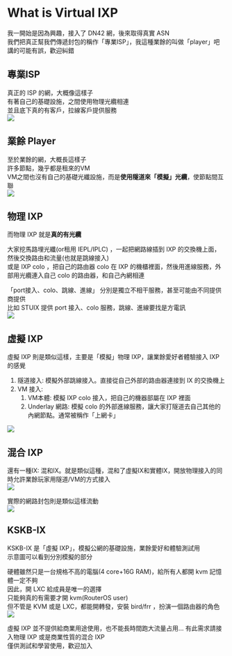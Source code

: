 # What is Virtual IXP

我一開始是因為興趣，接入了 DN42 網，後來取得真實 ASN  
我們把真正幫我們傳遞封包的稱作「專業ISP」，我這種業餘的叫做「player」吧  
講的可能有誤，歡迎糾錯

## 專業ISP
真正的 ISP 的網，大概像這樣子  
有著自己的基礎設施，之間使用物理光纜相連  
並且底下真的有客戶，拉線客戶提供服務  
![](https://i.imgur.com/EUixT9N.png)

## 業餘 Player
至於業餘的網，大概長這樣子  
許多節點，幾乎都是租來的VM  
VM之間也沒有自己的基礎光纖設施，而是**使用隧道來「模擬」光纜**，使節點間互聯  
![](https://i.imgur.com/ukRolkU.png)

## 物理 IXP
而物理 IXP 就是**真的有光纜**  

大家挖馬路埋光纖(or租用 IEPL/IPLC) ，一起把網路線插到 IXP 的交換機上面，然後交換路由和流量(也就是跳線接入)  
或是 IXP colo ，把自己的路由器 colo 在 IXP 的機櫃裡面，然後用進線服務，外部用光纜連入自己 colo 的路由器，和自己內網相連  

「port接入、colo、跳線、進線」 分別是獨立不相干服務，甚至可能由不同提供商提供  
比如 STUIX 提供 port 接入、colo 服務，跳線、進線要找是方電訊  
![](https://i.imgur.com/0HXWiAX.png)

## 虛擬 IXP

虛擬 IXP 則是類似這樣，主要是「模擬」物理 IXP，讓業餘愛好者體驗接入 IXP 的感覺

1. 隧道接入: 模擬外部跳線接入。直接從自己外部的路由器連接到 IX 的交換機上
2. VM 接入: 
    1. VM本體: 模擬 IXP colo 接入，把自己的機器部屬在 IXP 裡面
    2. Underlay 網路: 模擬 colo 的外部進線服務，讓大家打隧道去自己其他的內網節點。通常被稱作「上網卡」

![](https://i.imgur.com/jt1pPjI.png)

## 混合 IXP

還有一種IX: 混和IX。就是類似這種，混和了虛擬IX和實體IX，開放物理接入的同時允許業餘玩家用隧道/VM的方式接入  
![](https://i.imgur.com/2PfdVuG.png)

實際的網路封包則是類似這樣流動  
![](https://i.imgur.com/Tgn7xYX.png)

## KSKB-IX
KSKB-IX 是「虛擬 IXP」，模擬公網的基礎設施，業餘愛好和體驗測試用  
示意圖可以看到分別模擬的部分  

硬體雖然只是一台規格不高的電腦(4 core+16G RAM)，給所有人都開 kvm 記憶體一定不夠  
因此，開 LXC 給成員是唯一的選擇  
只能夠真的有需要才開 kvm(RouterOS user)  
但不管是 KVM 或是 LXC，都能開轉發，安裝 bird/frr ，扮演一個路由器的角色  
![](https://i.imgur.com/PPVWC59.png)

虛擬 IXP 並不提供給商業用途使用，也不能長時間跑大流量占用... 有此需求請接入物理 IXP 或是商業性質的混合 IXP  
僅供測試和學習使用，歡迎加入  